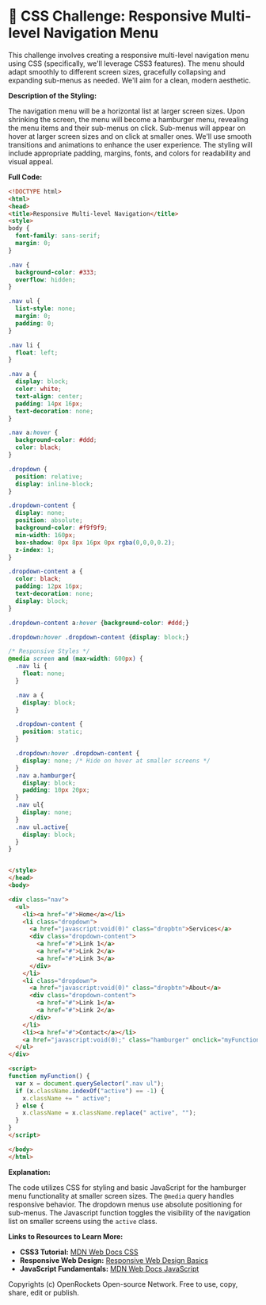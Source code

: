 # 🐞 CSS Challenge:  Responsive Multi-level Navigation Menu


This challenge involves creating a responsive multi-level navigation menu using CSS (specifically, we'll leverage CSS3 features).  The menu should adapt smoothly to different screen sizes, gracefully collapsing and expanding sub-menus as needed.  We'll aim for a clean, modern aesthetic.

**Description of the Styling:**

The navigation menu will be a horizontal list at larger screen sizes.  Upon shrinking the screen, the menu will become a hamburger menu, revealing the menu items and their sub-menus on click. Sub-menus will appear on hover at larger screen sizes and on click at smaller ones.  We'll use smooth transitions and animations to enhance the user experience.  The styling will include appropriate padding, margins, fonts, and colors for readability and visual appeal.


**Full Code:**

```html
<!DOCTYPE html>
<html>
<head>
<title>Responsive Multi-level Navigation</title>
<style>
body {
  font-family: sans-serif;
  margin: 0;
}

.nav {
  background-color: #333;
  overflow: hidden;
}

.nav ul {
  list-style: none;
  margin: 0;
  padding: 0;
}

.nav li {
  float: left;
}

.nav a {
  display: block;
  color: white;
  text-align: center;
  padding: 14px 16px;
  text-decoration: none;
}

.nav a:hover {
  background-color: #ddd;
  color: black;
}

.dropdown {
  position: relative;
  display: inline-block;
}

.dropdown-content {
  display: none;
  position: absolute;
  background-color: #f9f9f9;
  min-width: 160px;
  box-shadow: 0px 8px 16px 0px rgba(0,0,0,0.2);
  z-index: 1;
}

.dropdown-content a {
  color: black;
  padding: 12px 16px;
  text-decoration: none;
  display: block;
}

.dropdown-content a:hover {background-color: #ddd;}

.dropdown:hover .dropdown-content {display: block;}

/* Responsive Styles */
@media screen and (max-width: 600px) {
  .nav li {
    float: none;
  }

  .nav a {
    display: block;
  }

  .dropdown-content {
    position: static;
  }

  .dropdown:hover .dropdown-content {
    display: none; /* Hide on hover at smaller screens */
  }
  .nav a.hamburger{
    display: block;
    padding: 10px 20px;
  }
  .nav ul{
    display: none;
  }
  .nav ul.active{
    display: block;
  }
}


</style>
</head>
<body>

<div class="nav">
  <ul>
    <li><a href="#">Home</a></li>
    <li class="dropdown">
      <a href="javascript:void(0)" class="dropbtn">Services</a>
      <div class="dropdown-content">
        <a href="#">Link 1</a>
        <a href="#">Link 2</a>
        <a href="#">Link 3</a>
      </div>
    </li>
    <li class="dropdown">
      <a href="javascript:void(0)" class="dropbtn">About</a>
      <div class="dropdown-content">
        <a href="#">Link 1</a>
        <a href="#">Link 2</a>
      </div>
    </li>
    <li><a href="#">Contact</a></li>
    <a href="javascript:void(0);" class="hamburger" onclick="myFunction()">&#9776;</a>
  </ul>
</div>

<script>
function myFunction() {
  var x = document.querySelector(".nav ul");
  if (x.className.indexOf("active") == -1) {
    x.className += " active";
  } else {
    x.className = x.className.replace(" active", "");
  }
}
</script>

</body>
</html>
```

**Explanation:**

The code utilizes CSS for styling and basic JavaScript for the hamburger menu functionality at smaller screen sizes.  The `@media` query handles responsive behavior.  The dropdown menus use absolute positioning for sub-menus. The Javascript function toggles the visibility of the navigation list on smaller screens using the `active` class.


**Links to Resources to Learn More:**

* **CSS3 Tutorial:** [MDN Web Docs CSS](https://developer.mozilla.org/en-US/docs/Web/CSS)
* **Responsive Web Design:** [Responsive Web Design Basics](https://developer.mozilla.org/en-US/docs/Learn/HTML/Multimedia_and_embedding/Responsive_design)
* **JavaScript Fundamentals:** [MDN Web Docs JavaScript](https://developer.mozilla.org/en-US/docs/Web/JavaScript)


Copyrights (c) OpenRockets Open-source Network. Free to use, copy, share, edit or publish.

